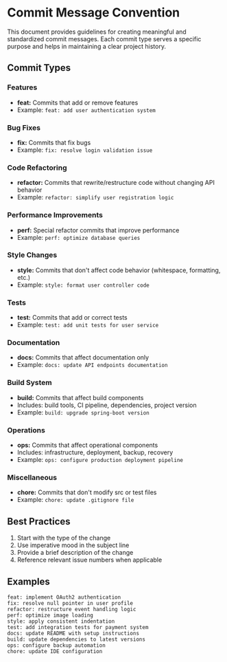 # Commit Message Convention

This document provides guidelines for creating meaningful and standardized commit messages. Each commit type serves a specific purpose and helps in maintaining a clear project history.

## Commit Types

### Features
- **feat:** Commits that add or remove features
- Example: `feat: add user authentication system`

### Bug Fixes
- **fix:** Commits that fix bugs
- Example: `fix: resolve login validation issue`

### Code Refactoring
- **refactor:** Commits that rewrite/restructure code without changing API behavior
- Example: `refactor: simplify user registration logic`

### Performance Improvements
- **perf:** Special refactor commits that improve performance
- Example: `perf: optimize database queries`

### Style Changes
- **style:** Commits that don't affect code behavior (whitespace, formatting, etc.)
- Example: `style: format user controller code`

### Tests
- **test:** Commits that add or correct tests
- Example: `test: add unit tests for user service`

### Documentation
- **docs:** Commits that affect documentation only
- Example: `docs: update API endpoints documentation`

### Build System
- **build:** Commits that affect build components
- Includes: build tools, CI pipeline, dependencies, project version
- Example: `build: upgrade spring-boot version`

### Operations
- **ops:** Commits that affect operational components
- Includes: infrastructure, deployment, backup, recovery
- Example: `ops: configure production deployment pipeline`

### Miscellaneous
- **chore:** Commits that don't modify src or test files
- Example: `chore: update .gitignore file`

## Best Practices

1. Start with the type of the change
2. Use imperative mood in the subject line
3. Provide a brief description of the change
4. Reference relevant issue numbers when applicable

## Examples

```
feat: implement OAuth2 authentication
fix: resolve null pointer in user profile
refactor: restructure event handling logic
perf: optimize image loading
style: apply consistent indentation
test: add integration tests for payment system
docs: update README with setup instructions
build: update dependencies to latest versions
ops: configure backup automation
chore: update IDE configuration
```